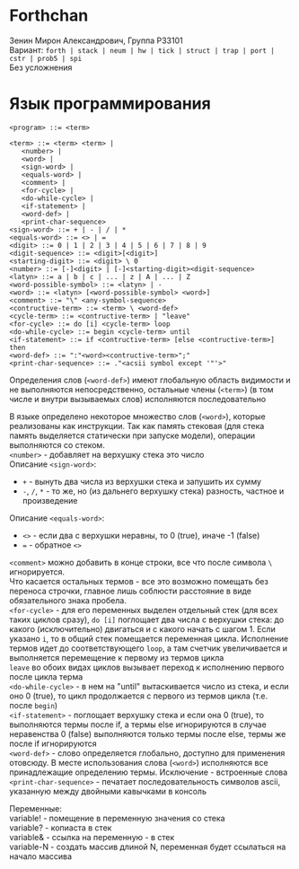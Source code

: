 # Forthchan
Зенин Мирон Александрович, Группа P33101  
Вариант: `forth | stack | neum | hw | tick | struct | trap | port | cstr | prob5 | spi`  
Без усложнения  
# Язык программирования
```ebnf
<program> ::= <term>

<term> ::= <term> <term> | 
   <number> | 
   <word> | 
   <sign-word> |
   <equals-word> |
   <comment> | 
   <for-cycle> | 
   <do-while-cycle> |
   <if-statement> |
   <word-def> |
   <print-char-sequence>
<sign-word> ::= + | - | / | *
<equals-word> ::= <> | =
<digit> ::= 0 | 1 | 2 | 3 | 4 | 5 | 6 | 7 | 8 | 9
<digit-sequence> ::= <digit>[<digit>]
<starting-digit> ::= <digit> \ 0
<number> ::= [-]<digit> | [-]<starting-digit><digit-sequence>
<latyn> ::= a | b | c | ... | z | A | ... | Z
<word-possible-symbol> ::= <latyn> | -
<word> ::= <latyn> [<word-possible-symbol> <word>]
<comment> ::= "\" <any-symbol-sequence>
<contructive-term> ::= <term> \ <word-def>
<cycle-term> ::= <contructive-term> | "leave"
<for-cycle> ::= do [i] <cycle-term> loop
<do-while-cycle> ::= begin <cycle-term> until
<if-statement> ::= if <contructive-term> [else <contructive-term>] then
<word-def> ::= ":"<word><contructive-term>";"
<print-char-sequence> ::= ."<acsii symbol except '"'>"
```
Определения слов (`<word-def>`) имеют глобальную область видимости и не выполняются непосредственно,
остальные члены (`<term>`) (в том числе и внутри вызываемых слов) исполняются последовательно

В языке определено некоторое множество слов (`<word>`), которые реализованы как инструкции.
Так как память стековая (для стека память выделяется статически при запуске модели), 
операции выполняются со стеком.  
`<number>` - добавляет на верхушку стека это число  
Описание `<sign-word>`:  
- `+` - вынуть два числа из верхушки стека и запушить их сумму
- `-`, `/`, `*` - то же, но (из дальнего верхушку стека) разность, частное и произведение  

Описание `<equals-word>`:
- `<>` - если два с верхушки неравны, то 0 (true), иначе -1 (false)
- `=` - обратное `<>`  

`<comment>` можно добавить в конце строки, все что после символа `\` игнорируется.  
Что касается остальных термов - все это возможно помещать без переноса строчки, 
главное лишь соблюсти расстояние в виде обязательного знака пробела.  
`<for-cycle>` - для его переменных выделен отдельный стек (для всех таких циклов сразу), 
`do [i]` поглощает два числа с верхушки стека: 
до какого (исключительно) двигаться и с какого начать с шагом 1. 
Если указано `i`, то в общий стек помещается переменная цикла.
Исполнение термов идет до соответствующего `loop`, а там счетчик увеличивается и выполняется перемещение к первому из термов цикла  
`leave` во обоих видах циклов вызывает переход к исполнению первого после цикла терма  
`<do-while-cycle>` - в нем на "until" вытаскивается число из стека, и если оно 0 (true), 
то цикл продолжается с первого из термов цикла (т.е. после `begin`)  
`<if-statement>` - поглощает верхушку стека и если она 0 (true), то выполняются термы после if, а термы else игнорируются
в случае неравенства 0 (false) выполняются только термы после else, термы же после if игнорируются  
`<word-def>` - слово определяется глобально, доступно для применения отовсюду. 
В месте использования слова (`<word>`) исполняются все принадлежащие определению термы.
Исключение - встроенные слова  
`<print-char-sequence>` - печатает последовательность символов ascii, указанную между двойными кавычками в консоль  

Переменные:  
variable! - помещение в переменную значения со стека  
variable? - копиаста в стек  
variable& - ссылка на переменную - в стек  
variable-N - создать массив длиной N, переменная будет ссылаться на начало массива
